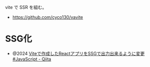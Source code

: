 vite で SSR を組む。

- https://github.com/cyco130/vavite

# SSG化

- @2024 [Viteで作成したReactアプリをSSGで出力出来るように変更 #JavaScript - Qiita](https://qiita.com/otohusan/items/16f8d244859a1f1af46d)
